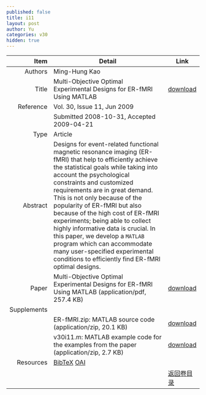 ```yaml
---
published: false
title: i11
layout: post
author: Yu
categories: v30
hidden: true
---
```


| Item | Detail | Link |
|---:|---|---|
| Authors | Ming-Hung Kao| |
| Title |Multi-Objective Optimal Experimental Designs for ER-fMRI Using MATLAB | [download](http://www.jstatsoft.org/v30/i11/paper) |
| Reference |Vol. 30, Issue 11, Jun 2009 | |
| | Submitted 2008-10-31, Accepted 2009-04-21| | 
| Type | Article| |
| Abstract | Designs for event-related functional magnetic resonance imaging (ER-fMRI) that help to efficiently achieve the statistical goals while taking into account the psychological constraints and customized requirements are in great demand. This is not only because of the popularity of ER-fMRI but also because of the high cost of ER-fMRI experiments; being able to collect highly informative data is crucial. In this paper, we develop a <code>MATLAB</code> program which can accommodate many user-specified experimental conditions to efficiently find ER-fMRI optimal designs.| |
| Paper | Multi-Objective Optimal Experimental Designs for ER-fMRI Using MATLAB  (application/pdf, 257.4 KB)| [download](http://www.jstatsoft.org/v30/i11/paper) |
| Supplements | | |
| |ER-fMRI.zip: MATLAB source code  (application/zip, 20.1 KB)|  [download](http://www.jstatsoft.org/v30/i11/supp/1) |
| |v30i11.m: MATLAB example code for the examples from the paper  (application/zip, 2.7 KB)|  [download](http://www.jstatsoft.org/v30/i11/supp/2) |
| Resources | [BibTeX](http://www.jstatsoft.org/v30/i11/bibtex) [OAI](http://www.jstatsoft.org/oai?verb=GetRecord&identifier=oai.jstatsoft/v30/i11&prefix=oai_dc)| |
| |  | [返回卷目录]({{site.baseurl}}/volume/v30.html) |
